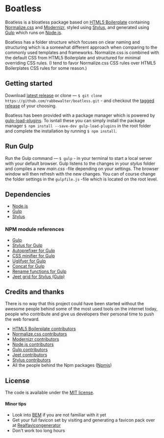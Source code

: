 # Boatless

Boatless is a bloatless package based on [HTML5 Boilerplate](https://html5boilerplate.com) containing [Normalize.css](https://necolas.github.com/normalize.css/) and [Modernizr](http://modernizr.com/), styled using [Stylus](http://stylus-lang.com/), and generated using [Gulp](http://gulpjs.com/) which runs on [Node.js](https://nodejs.org/).

Boatless has a folder structure which focuses on clear naming and structuring which is a somewhat different approach when comparing to the  commonly used templates and frameworks. Normalize.css is combined with the default CSS from HTML5 Boilerplate and structured for minimal overriding CSS rules. (I tend to favor Normalize.css CSS rules over HTML5 Boilerplates CSS rules for some reason.)


## Getting started

Download [latest release](https://github.com/rabbewalter/boatless/archive/master.zip) or clone — `$ git clone https://github.com/rabbewalter/boatless.git` - and checkout the [tagged release](https://github.com/rabbewalter/boatless/releases) of your choosing.

Boatless has been provided with a package manager which is powered by [gulp-load-plugins](https://www.npmjs.com/package/gulp-load-plugins).
To isntall these you can simply install the package manager `$ npm install --save-dev gulp-load-plugins` in the root folder and complete the installation by running `$ npm install`.


## Run Gulp

Run the Gulp command — `$ gulp` - in your terminal to start a local server with your default browser. Gulp listens to the changes in your *stylus* folder and compiles a new *main.css* -file depending on your settings. The browser window will then refresh with the new changes. You can of course change the folder settings in the `gulpfile.js` -file which is located on the root level.


## Dependencies

* [Node.js](https://nodejs.org/)
* [Gulp](http://gulpjs.com/)
* [Stylus](http://stylus-lang.com/)


### NPM module references

* [Gulp](https://www.npmjs.com/package/gulp)
* [Stylus for Gulp](https://www.npmjs.com/package/gulp-stylus)
* [Autoprefixer for Gulp](https://www.npmjs.com/package/gulp-autoprefixer)
* [CSS minifier for Gulp](https://www.npmjs.com/package/gulp-minify-css)
* [Uglifyer for Gulp](https://www.npmjs.com/package/gulp-uglify)
* [Concat for Gulp](https://www.npmjs.com/package/gulp-concat)
* [Rename functions for Gulp](https://www.npmjs.com/package/gulp-rename)
* [Jeet grid for Stylus (Gulp)](https://www.npmjs.com/package/jeet)


## Credits and thanks

There is no way that this project could have been started without the awesome people behind some of the most used tools on the internet today, people who contribute and give us developers their personal time to push the web forward.
* [HTML5 Boilerplate contributors](https://github.com/h5bp/html5-boilerplate/graphs/contributors)
* [Normalize.css contributors](https://github.com/necolas/normalize.css/graphs/contributors)
* [Modernizr contributors](https://nodejs.org/about/organization/)
* [Node.js contributors](https://nodejs.org/about/organization/)
* [Gulp contributors](https://github.com/gulpjs/gulp/graphs/contributors)
* [Jeet contributors](https://github.com/mojotech/jeet/graphs/contributors)
* [Stylus contributors](https://github.com/stylus/stylus/graphs/contributors)
* All the people behind the Npm packages ([Npmjs](https://www.npmjs.com/))


## License

The code is available under the [MIT license](LICENSE).


#### Minor tips

* Look into [BEM](http://getbem.com/introduction/) if you are not familiar with it yet
* Get your full favicon set by visiting and generating a favicon pack over at [Realfavicongenerator](http://realfavicongenerator.net/)
* Don't work too long hours